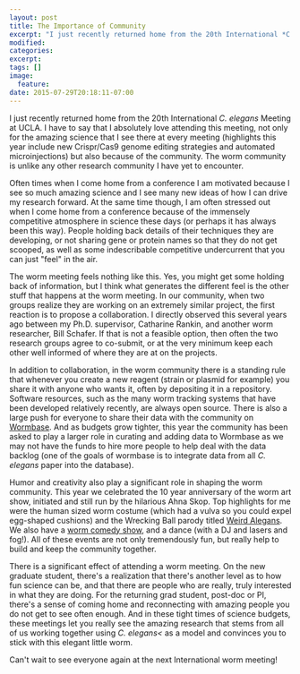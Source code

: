 ```yaml
---
layout: post
title: The Importance of Community
excerpt: "I just recently returned home from the 20th International *C. elegans* Meeting at UCLA."
modified: 
categories: 
excerpt:
tags: []
image:
  feature:
date: 2015-07-29T20:18:11-07:00
---
```


I just recently returned home from the 20th International *C. elegans* Meeting at
UCLA. I have to say that I absolutely love attending this meeting, not only for the 
amazing science that I see there at every meeting (highlights this year include new 
Crispr/Cas9 genome editing strategies and automated microinjections) but also because of 
the community. The worm community is unlike any other research community I have yet to 
encounter. 


Often times when I come home from a conference I am motivated because I see so 
much amazing science and I see many new ideas of how I can drive my research forward. At 
the same time though, I am often stressed out when I come home from a conference because
of the immensely competitive atmosphere in science these days (or perhaps it has always 
been this way). People holding back details of their techniques they are developing, or
not sharing gene or protein names so that they do not get scooped, as well as some 
indescribable competitive undercurrent that you can just "feel" in the air.


The worm meeting feels nothing like this. Yes, you might get some holding back of 
information, but I think what generates the different feel is the other stuff that happens
at the worm meeting. In our community, when two groups realize they are working on an 
extremely similar project, the first reaction is to propose a collaboration. I directly 
observed this several years ago between my Ph.D. supervisor, Catharine Rankin, and 
another worm researcher, Bill Schafer. If that is not a feasible option, then often the 
two research groups agree to co-submit, or at the very minimum keep each other well 
informed of where they are at on the projects. 


In addition to collaboration, in the worm community there is a standing rule that 
whenever you create a new reagent (strain or plasmid for example) you share it with anyone
who wants it, often by depositing it in a repository. Software resources, such as the many
worm tracking systems that have been developed relatively recently, are always open 
source. There is also a large push for everyone to share their data with the community on 
[Wormbase](http://www.wormbase.org). And as budgets grow tighter, this year
the community has been asked to play a larger role in curating and adding data to Wormbase
as we may not have the funds to hire more people to help deal with the data backlog (one
of the goals of wormbase is to integrate data from all *C. elegans* paper into the 
database).


Humor and creativity also play a significant role in shaping the worm community. This 
year we celebrated the 10 year anniversary of the worm art show, initiated and still run 
by the hilarious Ahna Skop. Top highlights for me were the human sized worm costume (which 
had a vulva so you could expel egg-shaped cushions) and the Wrecking Ball parody titled
[Weird Alegans](https://www.youtube.com/watch?v=3yYahjxTuqU&feature=youtu.be).
We also have a [worm comedy show](https://www.youtube.com/watch?v=lpVI4FZzU6M), 
and a dance (with a DJ and lasers and fog!). All of these events are not only tremendously
fun, but really help to build and keep the community together.


There is a significant effect of attending a worm meeting. On the new graduate student,
there's a realization that there's another level as to how fun science can be, and that 
there are people who are really, truly interested in what they are doing. For the 
returning grad student, post-doc or PI, there's a sense of coming home and reconnecting 
with amazing people you do not get to see often enough. And in these tight times of 
science budgets, these meetings let you really see the amazing research that stems from 
all of us working together using *C. elegans<* as a model and convinces you to stick 
with this elegant little worm.  


Can't wait to see everyone again at the next International worm meeting!